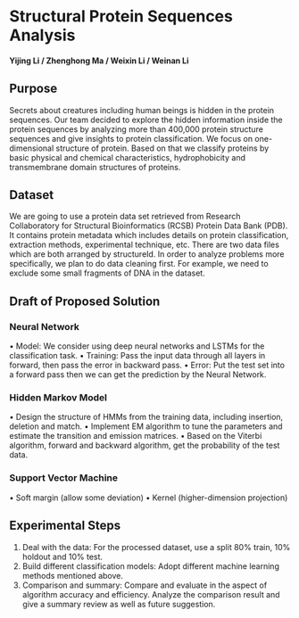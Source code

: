 # Structural Protein Sequences Analysis
#### Yijing Li / Zhenghong Ma / Weixin Li / Weinan Li
## Purpose
Secrets about creatures including human beings is hidden in the protein sequences. Our team decided to explore the hidden information inside the protein sequences by analyzing more than 400,000 protein structure sequences and give insights to protein classification. We focus on one-dimensional structure of protein. Based on that we classify proteins by basic physical and chemical characteristics, hydrophobicity and transmembrane domain structures of proteins.
## Dataset
We are going to use a protein data set retrieved from Research Collaboratory for Structural Bioinformatics (RCSB) Protein Data Bank (PDB). It contains protein metadata which includes details on protein classification, extraction methods, experimental technique, etc. There are two data files which are both arranged by structureId. In order to analyze problems more specifically, we plan to do data cleaning first. For example, we need to exclude some small fragments of DNA in the dataset.
## Draft of Proposed Solution
### Neural Network
• Model: We consider using deep neural networks and LSTMs for the classification task.
• Training: Pass the input data through all layers in forward, then pass the error in backward pass.
• Error: Put the test set into a forward pass then we can get the prediction by the Neural Network.
### Hidden Markov Model
• Design the structure of HMMs from the training data, including insertion, deletion and match.
• Implement EM algorithm to tune the parameters and estimate the transition and emission matrices.
• Based on the Viterbi algorithm, forward and backward algorithm, get the probability of the test data.
### Support Vector Machine
• Soft margin (allow some deviation)
• Kernel (higher-dimension projection)
## Experimental Steps
1. Deal with the data:
For the processed dataset, use a split 80% train, 10% holdout and 10% test.
2. Build different classification models:
Adopt different machine learning methods mentioned above.
3. Comparison and summary:
Compare and evaluate in the aspect of algorithm accuracy and efficiency.
Analyze the comparison result and give a summary review as well as future suggestion.
